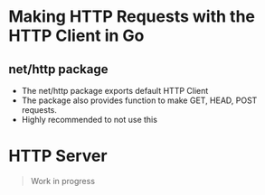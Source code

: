 # Making HTTP Requests with the HTTP Client in Go

## net/http package 
* The net/http package exports default HTTP Client 
* The package also provides function to make GET, HEAD, POST requests. 
* Highly recommended to not use this 


# HTTP Server 
> Work in progress